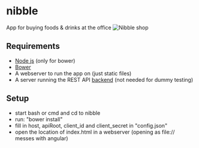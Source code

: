 # nibble
App for buying foods &amp; drinks at the office
![Nibble shop](http://imgur.com/CphwOzg://imgur.com/CphwOzg "Main shop view")

## Requirements
- [Node js](https://nodejs.org/en/) (only for bower)
- [Bower](http://bower.io/#getting-started)
- A webserver to run the app on (just static files)
- A server running the REST API [backend](https://github.com/dotKom/onlineweb4/tree/develop/apps/shop) (not needed for dummy testing)

## Setup
- start bash or cmd and cd to nibble
- run: "bower install"
- fill in host, apiRoot, client_id and client_secret in "config.json"
- open the location of index.html in a webserver (opening as file:// messes with angular)
